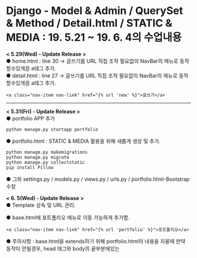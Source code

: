 Django - Model & Admin / QuerySet & Method / Detail.html / STATIC & MEDIA 
: 19. 5.21 ~ 19. 6. 4의 수업내용  
==========
  
**< 5.29(Wed) - Update Release >**  
● home.html : line 30 → 글쓰기를 URL 직접 조작 필요없이 NavBar의 메뉴로 동작할수있게끔 a태그 추가.  
● detail.html : line 27 → 글쓰기를 URL 직접 조작 필요없이 NavBar의 메뉴로 동작할수있게끔 a태그 추가.  
    
    <a class="nav-item nav-link" href="{% url 'new' %}">글쓰기</a>
***    
**< 5.31(Fri) - Update Release >**  
● portfolio APP 추가
    
    python manage.py startapp portfolio        
● portfolio.html : STATIC & MEDIA 활용을 위해 새롭게 생성 및 추가.
    
    python manage.py makemigrations
    python manage.py migrate
    python manage.py collectstatic
    pip install Pillow    
● 그외 settings.py / models.py / views.py / urls.py / portfolio.html-Bootstrap 수정      

**< 6. 5(Wed) - Update Release >**  
● Template 상속 및 URL 관리.

● base.html에 포트폴리오 메뉴로 이동 가능하게 추가함.
    
    <a class="nav-item nav-link" href="{% url 'portfolio' %}">포트폴리오</a>

● 주의사항 : base.html을 extends하기 위해 portfolio.html의 내용을 지울때 만약 동작이 안될경우, 
            head 태그와 body의 끝부분에있는 <script>들을 살려서 해볼것.

**< 7.24(Wed) - Update Release >**
● 회원가입 및 로그인 
